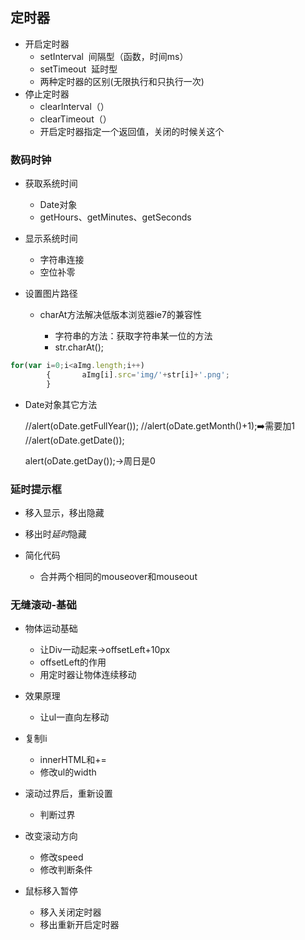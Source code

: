 ## 定时器

- 开启定时器
  - setInterval  间隔型（函数，时间ms）
  - setTimeout  延时型
  - 两种定时器的区别(无限执行和只执行一次)
- 停止定时器
  - clearInterval（）
  - clearTimeout（）
  - 开启定时器指定一个返回值，关闭的时候关这个

### 数码时钟

- 获取系统时间

  - Date对象
  - getHours、getMinutes、getSeconds

- 显示系统时间

  - 字符串连接
  - 空位补零

- 设置图片路径

  - charAt方法解决低版本浏览器ie7的兼容性

    - 字符串的方法：获取字符串某一位的方法
    - str.charAt();

```javascript
for(var i=0;i<aImg.length;i++)
    	{		aImg[i].src='img/'+str[i]+'.png';
    	}
```

- Date对象其它方法

  //alert(oDate.getFullYear());
  //alert(oDate.getMonth()+1);:arrow_right:需要加1
  //alert(oDate.getDate());

  alert(oDate.getDay());→周日是0

### 延时提示框

- 移入显示，移出隐藏

- 移出时*延时*隐藏

- 简化代码

  - 合并两个相同的mouseover和mouseout


### 无缝滚动-基础

- 物体运动基础

  - 让Div一动起来→offsetLeft+10px
  - offsetLeft的作用
  - 用定时器让物体连续移动

- 效果原理

  - 让ul一直向左移动

- 复制li

  - innerHTML和+=
  - 修改ul的width

- 滚动过界后，重新设置

  - 判断过界

- 改变滚动方向

  - 修改speed
  - 修改判断条件

- 鼠标移入暂停

  - 移入关闭定时器
  - 移出重新开启定时器

  ​